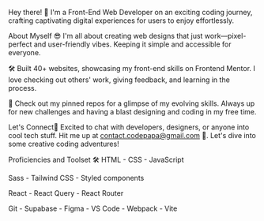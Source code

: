 Hey there! 🚀 I'm a Front-End Web Developer on an exciting coding journey, crafting captivating digital experiences for users to enjoy effortlessly.

About Myself 😎
I'm all about creating web designs that just work—pixel-perfect and user-friendly vibes. Keeping it simple and accessible for everyone.

🛠️ Built 40+ websites, showcasing my front-end skills on Frontend Mentor. I love checking out others' work, giving feedback, and learning in the process.

👀 Check out my pinned repos for a glimpse of my evolving skills. Always up for new challenges and having a blast designing and coding in my free time.

Let's Connect🤝
Excited to chat with developers, designers, or anyone into cool tech stuff. Hit me up at contact.codepapa@gmail.com 💌. Let's dive into some creative coding adventures!

Proficiencies and Toolset 🛠️
HTML - CSS - JavaScript

Sass - Tailwind CSS - Styled components

React - React Query - React Router

Git - Supabase - Figma - VS Code - Webpack - Vite
